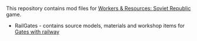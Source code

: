 This repository contains mod files for [Workers & Resources: Soviet Republic](https://store.steampowered.com/app/784150/Workers__Resources_Soviet_Republic/ "Workers & Resources: Soviet Republic") game.

- RailGates - contains source models, materials and workshop items for [Gates with railway](https://steamcommunity.com/sharedfiles/filedetails/?id=2795748604 "Gates with railway")